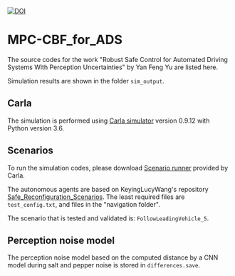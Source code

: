[![DOI](https://zenodo.org/badge/505930246.svg)](https://zenodo.org/badge/latestdoi/505930246)
# MPC-CBF_for_ADS

The source codes for the work "Robust Safe Control for Automated Driving Systems With Perception Uncertainties" by Yan Feng Yu are listed here.

Simulation results are shown in the folder `sim_output`.

## Carla

The simulation is performed using [Carla simulator](https://github.com/carla-simulator/carla) version 0.9.12 with Python version 3.6.

## Scenarios

To run the simulation codes, please download [Scenario runner](https://github.com/carla-simulator/scenario_runner) provided by Carla.

The autonomous agents are based on KeyingLucyWang's repository [Safe_Reconfiguration_Scenarios](https://github.com/KeyingLucyWang/Safe_Reconfiguration_Scenarios). The least required files are `test_config.txt`, and files in the "navigation folder".

The scenario that is tested and validated is: `FollowLeadingVehicle_5`.

## Perception noise model

The perception noise model based on the computed distance by a CNN model during salt and pepper noise is stored in `differences.save`.

